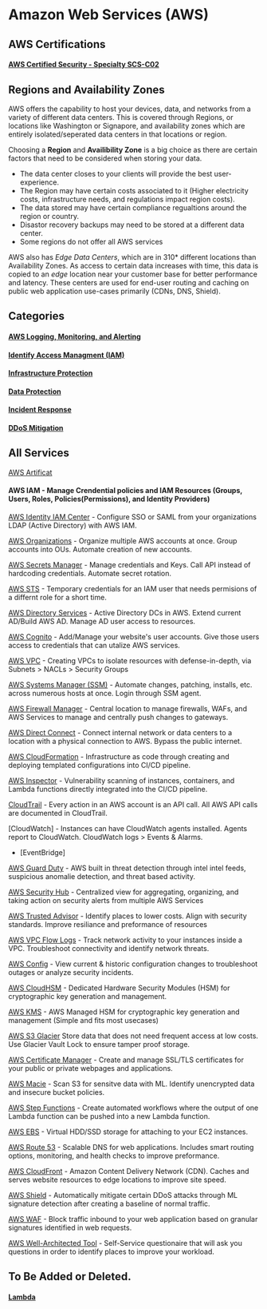 # Amazon Web Services (AWS)

## AWS Certifications

#### [AWS Certified Security - Specialty SCS-C02](https://github.com/NetSecQuin/Quintessence/blob/main/Blue%20Pages/Cloud%20Security/AWS%20Pages/AWS%20Certified%20Security%20-%20Specialty%20SCS-C02.md)

## Regions and Availability Zones

AWS offers the capability to host your devices, data, and networks from a variety of different data centers. This is covered through Regions, or locations like Washington or Signapore, and availability zones which are entirely isolated/seperated data centers in that locations or region. 

Choosing a **Region** and **Availibility Zone** is a big choice as there are certain factors that need to be considered when storing your data.
- The data center closes to your clients will provide the best user-experience.
- The Region may have certain costs associated to it (Higher electricity costs, infrastructure needs, and regulations impact region costs).
- The data stored may have certain compliance regualtions around the region or country.
- Disastor recovery backups may need to be stored at a different data center.
- Some regions do not offer all AWS services

AWS also has *Edge Data Centers*, which are in 310* different locations than Availability Zones. As access to certain data increases with time, this data is copied to an *edge* location near your customer base for better performance and latency. These centers are used for end-user routing and caching on public web application use-cases primarily (CDNs, DNS, Shield). 

## Categories

#### [AWS Logging, Monitoring, and Alerting](https://github.com/NetSecQuin/Quintessence/blob/main/Blue%20Pages/Cloud%20Security/AWS%20Pages/AWS%20Logging%2C%20Monitoring%2C%20and%20Alerting.md)

#### [Identify Access Managment (IAM)](https://github.com/NetSecQuin/Quintessence/blob/main/Blue%20Pages/Cloud%20Security/AWS%20Pages/Identity%20&%20Access%20Management%20(IAM).md)

#### [Infrastructure Protection](https://github.com/NetSecQuin/Quintessence/blob/main/Blue%20Pages/Cloud%20Security/AWS%20Pages/AWS%20Infrastructure%20Protection.md)

#### [Data Protection](https://github.com/NetSecQuin/Quintessence/blob/main/Blue%20Pages/Cloud%20Security/AWS%20Pages/AWS%20Data%20Protection.md)

#### [Incident Response](https://github.com/NetSecQuin/Quintessence/blob/main/Blue%20Pages/Cloud%20Security/AWS%20Pages/AWS%20Incident%20Response.md)

#### [DDoS Mitigation](https://github.com/NetSecQuin/Quintessence/blob/main/Blue%20Pages/Cloud%20Security/AWS%20Pages/AWS%20DDoS%20Mitigation.md)

## All Services

[AWS Artificat](https://github.com/NetSecQuin/Quintessence/tree/main/Blue%20Pages/Cloud%20Security/AWS%20Services)

#### AWS IAM - Manage Crendential policies and IAM Resources (Groups, Users, Roles, Policies(Permissions), and Identity Providers)

[AWS Identity IAM Center](https://github.com/NetSecQuin/Quintessence/blob/main/Blue%20Pages/Cloud%20Security/AWS%20Services/AWS%20Identity%20IAM%20Center.md) - Configure SSO or SAML from your organizations LDAP (Active Directory) with AWS IAM. 

[AWS Organizations](https://github.com/NetSecQuin/Quintessence/blob/main/Blue%20Pages/Cloud%20Security/AWS%20Services/AWS%20Organizations.md) - Organize multiple AWS accounts at once. Group accounts into OUs. Automate creation of new accounts.

[AWS Secrets Manager](https://github.com/NetSecQuin/Quintessence/blob/main/Blue%20Pages/Cloud%20Security/AWS%20Services/AWS%20Secrets%20Manager.md) - Manage credentials and Keys. Call API instead of hardcoding credentials. Automate secret rotation.  

[AWS STS](https://github.com/NetSecQuin/Quintessence/blob/main/Blue%20Pages/Cloud%20Security/AWS%20Services/AWS%20STS.md) - Temporary credentials for an IAM user that needs permisions of a differnt role for a short time.

[AWS Directory Services](https://github.com/NetSecQuin/Quintessence/blob/main/Blue%20Pages/Cloud%20Security/AWS%20Services/AWS%20Directory%20Services.md) - Active Directory DCs in AWS. Extend current AD/Build AWS AD. Manage AD user access to resources. 

[AWS Cognito](https://github.com/NetSecQuin/Quintessence/blob/main/Blue%20Pages/Cloud%20Security/AWS%20Services/AWS%20Cognito.md) - Add/Manage your website's user accounts. Give those users access to credentials that can utalize AWS services. 

[AWS VPC](https://github.com/NetSecQuin/Quintessence/blob/main/Blue%20Pages/Cloud%20Security/AWS%20Services/AWS%20VPC.md) - Creating VPCs to isolate resources with defense-in-depth, via Subnets > NACLs > Security Groups

[AWS Systems Manager (SSM)](https://github.com/NetSecQuin/Quintessence/blob/main/Blue%20Pages/Cloud%20Security/AWS%20Services/AWS%20Systems%20Manager.md) - Automate changes, patching, installs, etc. across numerous hosts at once. Login through SSM agent.

[AWS Firewall Manager](https://github.com/NetSecQuin/Quintessence/blob/main/Blue%20Pages/Cloud%20Security/AWS%20Services/AWS%20Firewall%20Manager.md) - Central location to manage firewalls, WAFs, and AWS Services to manage and centrally push changes to gateways. 

[AWS Direct Connect](https://github.com/NetSecQuin/Quintessence/blob/main/Blue%20Pages/Cloud%20Security/AWS%20Services/AWS%20Direct%20Connect.md) - Connect internal network or data centers to a location with a physical connection to AWS. Bypass the public internet. 

[AWS CloudFormation](https://github.com/NetSecQuin/Quintessence/blob/main/Blue%20Pages/Cloud%20Security/AWS%20Services/AWS%20CloudFormation.md) - Infrastructure as code through creating and deploying templated configurations into CI/CD pipeline. 

[AWS Inspector](https://github.com/NetSecQuin/Quintessence/blob/main/Blue%20Pages/Cloud%20Security/AWS%20Services/AWS%20Inspector.md) - Vulnerability scanning of instances, containers, and Lambda functions directly integrated into the CI/CD pipeline. 


[CloudTrail](https://github.com/NetSecQuin/Quintessence/blob/main/Blue%20Pages/Cloud%20Security/AWS%20Services/AWS%20CloudTrail.md) - Every action in an AWS account is an API call. All AWS API calls are documented in CloudTrail. 

[CloudWatch] - Instances can have CloudWatch agents installed. Agents report to CloudWatch. CloudWatch logs > Events & Alarms. 

- [EventBridge]

[AWS Guard Duty](https://github.com/NetSecQuin/Quintessence/blob/main/Blue%20Pages/Cloud%20Security/AWS%20Services/AWS%20Guard%20Duty.md) - AWS built in threat detection through intel intel feeds, suspicious anomalie detection, and threat based activity. 

[AWS Security Hub](https://github.com/NetSecQuin/Quintessence/blob/main/Blue%20Pages/Cloud%20Security/AWS%20Services/AWS%20Security%20Hub.md) - Centralized view for aggregating, organizing, and taking action on security alerts from multiple AWS Services 

[AWS Trusted Advisor](https://github.com/NetSecQuin/Quintessence/blob/main/Blue%20Pages/Cloud%20Security/AWS%20Services/AWS%20Trusted%20Advisor.md) - Identify places to lower costs. Align with security standards. Improve resiliance and preformance of resources

[AWS VPC Flow Logs](https://github.com/NetSecQuin/Quintessence/blob/main/Blue%20Pages/Cloud%20Security/AWS%20Services/AWS%20VPC%20Flow%20Logs.md) - Track network activity to your instances inside a VPC. Troubleshoot connectivity and identify network threats. 

[AWS Config](https://github.com/NetSecQuin/Quintessence/blob/main/Blue%20Pages/Cloud%20Security/AWS%20Services/AWS%20Config.md) - View current & historic configuration changes to troubleshoot outages or analyze security incidents. 

[AWS CloudHSM](https://github.com/NetSecQuin/Quintessence/blob/main/Blue%20Pages/Cloud%20Security/AWS%20Services/AWS%20CloudHSM.md) - Dedicated Hardware Security Modules (HSM) for cryptographic key generation and management.

[AWS KMS](https://github.com/NetSecQuin/Quintessence/blob/main/Blue%20Pages/Cloud%20Security/AWS%20Services/AWS%20KMS.md) - AWS Managed HSM for cryptographic key generation and management (Simple and fits most usecases) 

[AWS S3 Glacier](https://github.com/NetSecQuin/Quintessence/blob/main/Blue%20Pages/Cloud%20Security/AWS%20Services/AWS%20S3%20Glacier.md) Store data that does not need frequent access at low costs. Use Glacier Vault Lock to ensure tamper proof storage. 

[AWS Certificate Manager](https://github.com/NetSecQuin/Quintessence/blob/main/Blue%20Pages/Cloud%20Security/AWS%20Services/AWS%20Certificate%20Manager.md) - Create and manage SSL/TLS certificates for your public or private webpages and applications.

[AWS Macie](https://github.com/NetSecQuin/Quintessence/blob/main/Blue%20Pages/Cloud%20Security/AWS%20Services/AWS%20Macie.md) - Scan S3 for sensitve data with ML. Identify unencrypted data and insecure bucket policies. 

[AWS Step Functions](https://github.com/NetSecQuin/Quintessence/blob/main/Blue%20Pages/Cloud%20Security/AWS%20Services/AWS%20Step%20Functions.md) - Create automated workflows where the output of one Lambda function can be pushed into a new Lambda function. 

[AWS EBS](https://github.com/NetSecQuin/Quintessence/blob/main/Blue%20Pages/Cloud%20Security/AWS%20Services/AWS%20EBS.md) -  Virtual HDD/SSD storage for attaching to your EC2 instances. 

[AWS Route 53](https://github.com/NetSecQuin/Quintessence/blob/main/Blue%20Pages/Cloud%20Security/AWS%20Services/AWS%20Route%2053.md) - Scalable DNS for web applications. Includes smart routing options, monitoring, and health checks to improve preformance. 

[AWS CloudFront](https://github.com/NetSecQuin/Quintessence/blob/main/Blue%20Pages/Cloud%20Security/AWS%20Services/AWS%20CloudFront.md) - Amazon Content Delivery Network (CDN). Caches and serves website resources to edge locations to improve site speed. 

[AWS Shield](https://github.com/NetSecQuin/Quintessence/blob/main/Blue%20Pages/Cloud%20Security/AWS%20Services/AWS%20Shield.md) - Automatically mitigate certain DDoS attacks through ML signature detection after creating a baseline of normal traffic.

[AWS WAF](https://github.com/NetSecQuin/Quintessence/blob/main/Blue%20Pages/Cloud%20Security/AWS%20Services/AWS%20WAF.md) - Block traffic inbound to your web application based on granular signatures identified in web requests.

[AWS Well-Architected Tool](https://github.com/NetSecQuin/Quintessence/blob/main/Blue%20Pages/Cloud%20Security/AWS%20Services/AWS%20Well-Architected%20Tool.md) - Self-Service questionaire that will ask you questions in order to identify places to improve your workload. 

## To Be Added or Deleted. 

#### [Lambda]()

